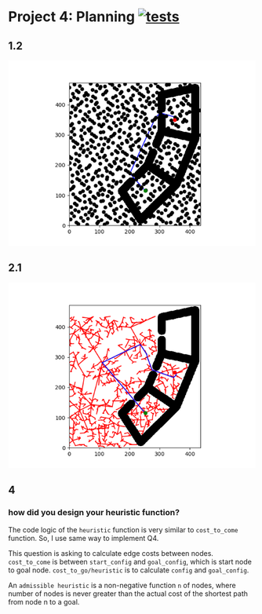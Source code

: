 # Project 4: Planning [![tests](../../../badges/submit-proj4/pipeline.svg)](../../../pipelines/submit-proj4/latest)


## 1.2
![image](./1.2.png)

## 2.1
![image](./2.1.png)

## 4
### how did you design your heuristic function?
The code logic of the `heuristic` function is very similar to `cost_to_come` function. So, I use same way to implement Q4.

This question is asking to calculate edge costs between nodes. `cost_to_come` is between `start_config` and `goal_config`, which is start node to goal node. `cost_to_go/heuristic` is to calculate `config` and `goal_config`. 

An `admissible heuristic` is a non-negative function `n` of nodes, where number of nodes is never greater than the actual cost of the shortest path from node n to a goal.


